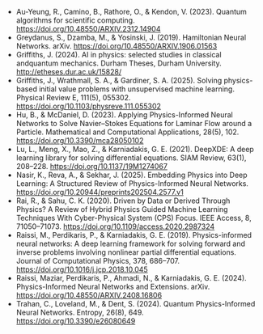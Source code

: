 - Au-Yeung, R., Camino, B., Rathore, O., & Kendon, V. (2023). Quantum algorithms for scientific computing. https://doi.org/10.48550/ARXIV.2312.14904
- Greydanus, S., Dzamba, M., & Yosinski, J. (2019). Hamiltonian Neural Networks. arXiv. https://doi.org/10.48550/ARXIV.1906.01563
- Griffiths, J. (2024). AI in physics: selected studies in classical andquantum mechanics. Durham Theses, Durham University. http://etheses.dur.ac.uk/15828/
- Griffiths, J., Wrathmall, S. A., & Gardiner, S. A. (2025). Solving physics-based initial value problems with unsupervised machine learning. Physical Review E, 111(5), 055302. https://doi.org/10.1103/physreve.111.055302
- Hu, B., & McDaniel, D. (2023). Applying Physics-Informed Neural Networks to Solve Navier–Stokes Equations for Laminar Flow around a Particle. Mathematical and Computational Applications, 28(5), 102. https://doi.org/10.3390/mca28050102
- Lu, L., Meng, X., Mao, Z., & Karniadakis, G. E. (2021). DeepXDE: A deep learning library for solving differential equations. SIAM Review, 63(1), 208–228. https://doi.org/10.1137/19M1274067
- Nasir, K., Reva, A., & Sekhar, J. (2025). Embedding Physics into Deep Learning: A Structured Review of Physics-Informed Neural Networks. https://doi.org/10.20944/preprints202504.2577.v1
- Rai, R., & Sahu, C. K. (2020). Driven by Data or Derived Through Physics? A Review of Hybrid Physics Guided Machine Learning Techniques With Cyber-Physical System (CPS) Focus. IEEE Access, 8, 71050–71073. https://doi.org/10.1109/access.2020.2987324
- Raissi, M., Perdikaris, P., & Karniadakis, G. E. (2019). Physics-informed neural networks: A deep learning framework for solving forward and inverse problems involving nonlinear partial differential equations. Journal of Computational Physics, 378, 686–707. https://doi.org/10.1016/j.jcp.2018.10.045
- Raissi, Maziar, Perdikaris, P., Ahmadi, N., & Karniadakis, G. E. (2024). Physics-Informed Neural Networks and Extensions. arXiv. https://doi.org/10.48550/ARXIV.2408.16806
- Trahan, C., Loveland, M., & Dent, S. (2024). Quantum Physics-Informed Neural Networks. Entropy, 26(8), 649. https://doi.org/10.3390/e26080649
